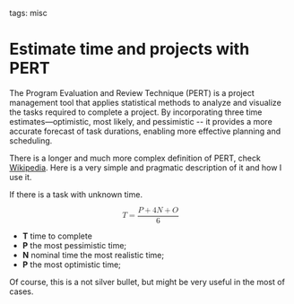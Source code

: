 <!-- Description: Estimate time and projects with PERT.-->

tags: misc

# Estimate time and projects with PERT

The Program Evaluation and Review Technique (PERT) is a project management tool
that applies statistical methods to analyze and visualize the tasks required to
complete a project. By incorporating three time estimates—optimistic, most likely,
and pessimistic -- it provides a more accurate forecast of task durations, enabling
more effective planning and scheduling.

There is a longer and much more complex definition of PERT, check 
[Wikipedia](https://en.wikipedia.org/wiki/Program_evaluation_and_review_technique).
Here is a very simple and pragmatic description of it and how I use it.

If there is a task with unknown time. 

<math xmlns="http://www.w3.org/1998/Math/MathML" display="block">
  <mrow>
    <mi>T</mi>
    <mo>=</mo>
    <mfrac>
      <mrow>
        <mi>P</mi>
        <mo>+</mo>
        <mn>4</mn>
        <mi>N</mi>
        <mo>+</mo>
        <mi>O</mi>
      </mrow>
      <mn>6</mn>
    </mfrac>
  </mrow>
</math>

- **T** time to complete
- **P** the most pessimistic time;
- **N** nominal time the most realistic time;
- **P** the most optimistic time;

Of course, this is a not silver bullet, but might be very useful in the most of cases.
